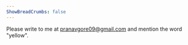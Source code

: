```yaml
---
ShowBreadCrumbs: false
---
```


Please write to me at pranavgore09@gmail.com and mention the word "yellow".
